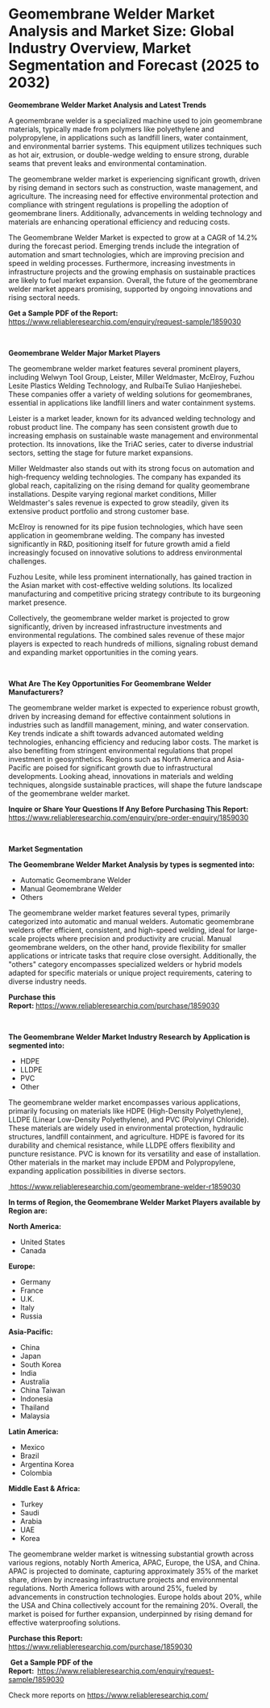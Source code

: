 <p><h1>Geomembrane Welder Market Analysis and Market Size: Global Industry Overview, Market Segmentation and Forecast (2025 to 2032)</h1></p><p><strong>Geomembrane Welder Market Analysis and Latest Trends</strong></p>
<p><p>A geomembrane welder is a specialized machine used to join geomembrane materials, typically made from polymers like polyethylene and polypropylene, in applications such as landfill liners, water containment, and environmental barrier systems. This equipment utilizes techniques such as hot air, extrusion, or double-wedge welding to ensure strong, durable seams that prevent leaks and environmental contamination.</p><p>The geomembrane welder market is experiencing significant growth, driven by rising demand in sectors such as construction, waste management, and agriculture. The increasing need for effective environmental protection and compliance with stringent regulations is propelling the adoption of geomembrane liners. Additionally, advancements in welding technology and materials are enhancing operational efficiency and reducing costs.</p><p>The Geomembrane Welder Market is expected to grow at a CAGR of 14.2% during the forecast period. Emerging trends include the integration of automation and smart technologies, which are improving precision and speed in welding processes. Furthermore, increasing investments in infrastructure projects and the growing emphasis on sustainable practices are likely to fuel market expansion. Overall, the future of the geomembrane welder market appears promising, supported by ongoing innovations and rising sectoral needs.</p></p>
<p><strong>Get a Sample PDF of the Report:&nbsp;</strong> <a href="https://www.reliableresearchiq.com/enquiry/request-sample/1859030?utm_campaign=2735&utm_medium=2&utm_source=Github&utm_content=ia&utm_term=10042025&utm_id=geomembrane-welder">https://www.reliableresearchiq.com/enquiry/request-sample/1859030</a></p>
<p>&nbsp;</p>
<p><strong>Geomembrane Welder Major Market Players</strong></p>
<p><p>The geomembrane welder market features several prominent players, including Welwyn Tool Group, Leister, Miller Weldmaster, McElroy, Fuzhou Lesite Plastics Welding Technology, and RulbaiTe Suliao Hanjieshebei. These companies offer a variety of welding solutions for geomembranes, essential in applications like landfill liners and water containment systems.</p><p>Leister is a market leader, known for its advanced welding technology and robust product line. The company has seen consistent growth due to increasing emphasis on sustainable waste management and environmental protection. Its innovations, like the TriAC series, cater to diverse industrial sectors, setting the stage for future market expansions.</p><p>Miller Weldmaster also stands out with its strong focus on automation and high-frequency welding technologies. The company has expanded its global reach, capitalizing on the rising demand for quality geomembrane installations. Despite varying regional market conditions, Miller Weldmaster's sales revenue is expected to grow steadily, given its extensive product portfolio and strong customer base.</p><p>McElroy is renowned for its pipe fusion technologies, which have seen application in geomembrane welding. The company has invested significantly in R&D, positioning itself for future growth amid a field increasingly focused on innovative solutions to address environmental challenges.</p><p>Fuzhou Lesite, while less prominent internationally, has gained traction in the Asian market with cost-effective welding solutions. Its localized manufacturing and competitive pricing strategy contribute to its burgeoning market presence.</p><p>Collectively, the geomembrane welder market is projected to grow significantly, driven by increased infrastructure investments and environmental regulations. The combined sales revenue of these major players is expected to reach hundreds of millions, signaling robust demand and expanding market opportunities in the coming years.</p></p>
<p>&nbsp;</p>
<p><strong>What Are The Key Opportunities For Geomembrane Welder Manufacturers?</strong></p>
<p><p>The geomembrane welder market is expected to experience robust growth, driven by increasing demand for effective containment solutions in industries such as landfill management, mining, and water conservation. Key trends indicate a shift towards advanced automated welding technologies, enhancing efficiency and reducing labor costs. The market is also benefiting from stringent environmental regulations that propel investment in geosynthetics. Regions such as North America and Asia-Pacific are poised for significant growth due to infrastructural developments. Looking ahead, innovations in materials and welding techniques, alongside sustainable practices, will shape the future landscape of the geomembrane welder market.</p></p>
<p><strong>Inquire or Share Your Questions If Any Before Purchasing This Report:</strong> <a href="https://www.reliableresearchiq.com/enquiry/pre-order-enquiry/1859030?utm_campaign=2735&utm_medium=2&utm_source=Github&utm_content=ia&utm_term=10042025&utm_id=geomembrane-welder">https://www.reliableresearchiq.com/enquiry/pre-order-enquiry/1859030</a></p>
<p>&nbsp;</p>
<p><strong>Market Segmentation</strong></p>
<p><strong>The Geomembrane Welder Market Analysis by types is segmented into:</strong></p>
<p><ul><li>Automatic Geomembrane Welder</li><li>Manual Geomembrane Welder</li><li>Others</li></ul></p>
<p><p>The geomembrane welder market features several types, primarily categorized into automatic and manual welders. Automatic geomembrane welders offer efficient, consistent, and high-speed welding, ideal for large-scale projects where precision and productivity are crucial. Manual geomembrane welders, on the other hand, provide flexibility for smaller applications or intricate tasks that require close oversight. Additionally, the "others" category encompasses specialized welders or hybrid models adapted for specific materials or unique project requirements, catering to diverse industry needs.</p></p>
<p><strong>Purchase this Report:&nbsp;</strong><a href="https://www.reliableresearchiq.com/purchase/1859030?utm_campaign=2735&utm_medium=2&utm_source=Github&utm_content=ia&utm_term=10042025&utm_id=geomembrane-welder">https://www.reliableresearchiq.com/purchase/1859030</a></p>
<p>&nbsp;</p>
<p><strong>The Geomembrane Welder Market Industry Research by Application is segmented into:</strong></p>
<p><ul><li>HDPE</li><li>LLDPE</li><li>PVC</li><li>Other</li></ul></p>
<p><p>The geomembrane welder market encompasses various applications, primarily focusing on materials like HDPE (High-Density Polyethylene), LLDPE (Linear Low-Density Polyethylene), and PVC (Polyvinyl Chloride). These materials are widely used in environmental protection, hydraulic structures, landfill containment, and agriculture. HDPE is favored for its durability and chemical resistance, while LLDPE offers flexibility and puncture resistance. PVC is known for its versatility and ease of installation. Other materials in the market may include EPDM and Polypropylene, expanding application possibilities in diverse sectors.</p></p>
<p><a href="https://www.reliableresearchiq.com/geomembrane-welder-r1859030?utm_campaign=2735&utm_medium=2&utm_source=Github&utm_content=ia&utm_term=10042025&utm_id=geomembrane-welder">&nbsp;https://www.reliableresearchiq.com/geomembrane-welder-r1859030</a></p>
<p><strong>In terms of Region, the Geomembrane Welder Market Players available by Region are:</strong></p>
<p>
    <p> <strong> North America: </strong>
        <ul>
            <li>United States</li>
            <li>Canada</li>
        </ul>
        </p> 
    <p> <strong> Europe: </strong>
        <ul>
            <li>Germany</li>
            <li>France</li>
            <li>U.K.</li>
            <li>Italy</li>
            <li>Russia</li>
        </ul>
        </p> 
    <p> <strong> Asia-Pacific: </strong>
        <ul>
            <li>China</li>
            <li>Japan</li>
            <li>South Korea</li>
            <li>India</li>
            <li>Australia</li>
            <li>China Taiwan</li>
            <li>Indonesia</li>
            <li>Thailand</li>
            <li>Malaysia</li>
        </ul>
        </p> 
    <p> <strong> Latin America: </strong>
        <ul>
            <li>Mexico</li>
            <li>Brazil</li>
            <li>Argentina Korea</li>
            <li>Colombia</li>
        </ul>
        </p> 
    <p> <strong> Middle East & Africa: </strong>
        <ul>
            <li>Turkey</li>
            <li>Saudi</li>
            <li>Arabia</li>
            <li>UAE</li>
            <li>Korea</li>
        </ul>
    </p>
    </p>
<p><p>The geomembrane welder market is witnessing substantial growth across various regions, notably North America, APAC, Europe, the USA, and China. APAC is projected to dominate, capturing approximately 35% of the market share, driven by increasing infrastructure projects and environmental regulations. North America follows with around 25%, fueled by advancements in construction technologies. Europe holds about 20%, while the USA and China collectively account for the remaining 20%. Overall, the market is poised for further expansion, underpinned by rising demand for effective waterproofing solutions.</p></p>
<p><strong>Purchase this Report: </strong><a href="https://www.reliableresearchiq.com/purchase/1859030?utm_campaign=2735&utm_medium=2&utm_source=Github&utm_content=ia&utm_term=10042025&utm_id=geomembrane-welder">https://www.reliableresearchiq.com/purchase/1859030</a></p>
<p>&nbsp;<strong>Get a Sample PDF of the Report:&nbsp;&nbsp;</strong><a href="https://www.reliableresearchiq.com/enquiry/request-sample/1859030?utm_campaign=2735&utm_medium=2&utm_source=Github&utm_content=ia&utm_term=10042025&utm_id=geomembrane-welder">https://www.reliableresearchiq.com/enquiry/request-sample/1859030</a></p>
<p><strong></strong></p>
<p>Check more reports on <a href="https://www.reliableresearchiq.com/?utm_campaign=2735&utm_medium=2&utm_source=Github&utm_content=ia&utm_term=10042025&utm_id=geomembrane-welder">https://www.reliableresearchiq.com/</a></p>